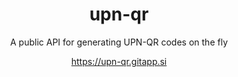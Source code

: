 <div align="center">

# upn-qr

A public API for generating UPN-QR codes on the fly

https://upn-qr.gitapp.si

</div>

